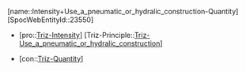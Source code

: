 ﻿---
type: TrizContradiction
aliases:
- Intensity+Use_a_pneumatic_or_hydralic_construction-Quantity
license: CC BY-SA 4.0
copyright: https://github.com/SpocWeb
IsDeleted: false
IsReadOnly: false
Confidential: public
tags: 
- Triz/Contradiction
---
[name::Intensity+Use_a_pneumatic_or_hydralic_construction-Quantity]
[SpocWebEntityId::23550]
+ [pro::[Triz-Intensity](tech/Triz/Parameter/Triz-Intensity.md)]
[Triz-Principle::[Triz-Use_a_pneumatic_or_hydralic_construction](tech/Triz/Principle/Triz-Use_a_pneumatic_or_hydralic_construction.md)]
- [con::[Triz-Quantity](tech/Triz/Parameter/Triz-Quantity.md)]

